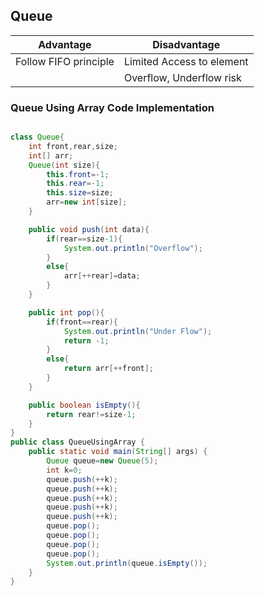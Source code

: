 ## Queue

|Advantage |Disadvantage|
|----------|------------|
|Follow FIFO principle|Limited Access to element|
| |Overflow, Underflow risk|

### Queue Using Array Code Implementation

```java

class Queue{
    int front,rear,size;
    int[] arr;
    Queue(int size){
        this.front=-1;
        this.rear=-1;
        this.size=size;
        arr=new int[size];
    }

    public void push(int data){
        if(rear==size-1){
            System.out.println("Overflow");
        }
        else{
            arr[++rear]=data;
        }
    }

    public int pop(){
        if(front==rear){
            System.out.println("Under Flow");
            return -1;
        }
        else{
            return arr[++front];
        }
    }

    public boolean isEmpty(){
        return rear!=size-1;
    }
}
public class QueueUsingArray {
    public static void main(String[] args) {
        Queue queue=new Queue(5);
        int k=0;
        queue.push(++k);
        queue.push(++k);
        queue.push(++k);
        queue.push(++k);
        queue.push(++k);
        queue.pop();
        queue.pop();
        queue.pop();
        queue.pop();
        System.out.println(queue.isEmpty());
    }
}
```